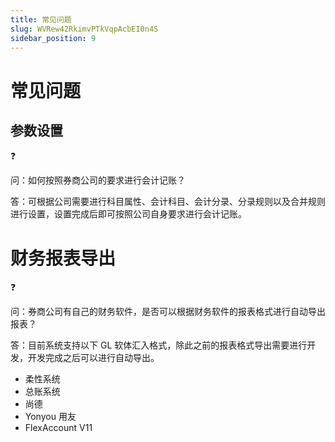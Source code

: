 ```yaml
---
title: 常见问题
slug: WVRew42RkimvPTkVqpAcbEI0n4S
sidebar_position: 9
---
```



# 常见问题

## 参数设置

<div class="callout callout-bg-2 callout-border-2">
<div class='callout-emoji'>❓</div>
<p>问：如何按照券商公司的要求进行会计记账？</p>
</div>

答：可根据公司需要进行科目属性、会计科目、会计分录、分录规则以及合并规则进行设置，设置完成后即可按照公司自身要求进行会计记账。

# 财务报表导出

<div class="callout callout-bg-2 callout-border-2">
<div class='callout-emoji'>❓</div>
<p>问：券商公司有自己的财务软件，是否可以根据财务软件的报表格式进行自动导出报表？</p>
</div>

答：目前系统支持以下 GL 软体汇入格式，除此之前的报表格式导出需要进行开发，开发完成之后可以进行自动导出。

- 柔性系统
- 总账系统
- 尚德
- Yonyou 用友
- FlexAccount V11

